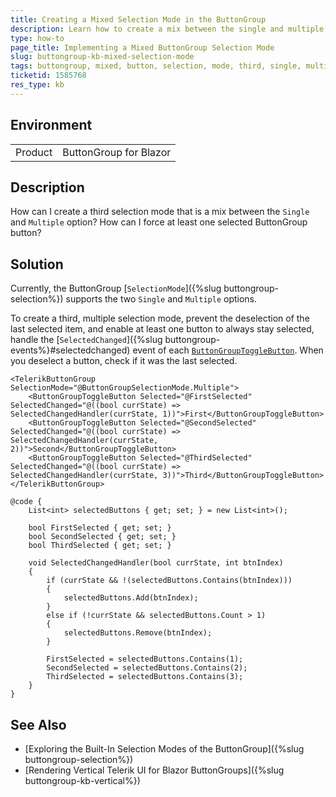 ```yaml
---
title: Creating a Mixed Selection Mode in the ButtonGroup
description: Learn how to create a mix between the single and multiple selection modes in the Telerik UI for Blazor ButtonGroup.
type: how-to
page_title: Implementing a Mixed ButtonGroup Selection Mode
slug: buttongroup-kb-mixed-selection-mode
tags: buttongroup, mixed, button, selection, mode, third, single, multiple
ticketid: 1585768
res_type: kb
---
```


## Environment

<table>
    <tbody>
        <tr>
            <td>Product</td>
            <td>ButtonGroup for Blazor</td>
        </tr>
    </tbody>
</table>

## Description

How can I create a third selection mode that is a mix between the `Single` and `Multiple` option? How can I force at least one selected ButtonGroup button?

## Solution

Currently, the ButtonGroup [`SelectionMode`]({%slug buttongroup-selection%}) supports the two `Single` and `Multiple` options.

To create a third, multiple selection mode, prevent the deselection of the last selected item, and enable at least one button to always stay selected, handle the [`SelectedChanged`]({%slug buttongroup-events%}#selectedchanged) event of each [`ButtonGroupToggleButton`](/blazor-ui/api/Telerik.Blazor.Components.ButtonGroupToggleButton). When you deselect a button, check if it was the last selected.

````RAZOR
<TelerikButtonGroup SelectionMode="@ButtonGroupSelectionMode.Multiple">
    <ButtonGroupToggleButton Selected="@FirstSelected" SelectedChanged="@((bool currState) => SelectedChangedHandler(currState, 1))">First</ButtonGroupToggleButton>
    <ButtonGroupToggleButton Selected="@SecondSelected" SelectedChanged="@((bool currState) => SelectedChangedHandler(currState, 2))">Second</ButtonGroupToggleButton>
    <ButtonGroupToggleButton Selected="@ThirdSelected" SelectedChanged="@((bool currState) => SelectedChangedHandler(currState, 3))">Third</ButtonGroupToggleButton>
</TelerikButtonGroup>

@code {
    List<int> selectedButtons { get; set; } = new List<int>();

    bool FirstSelected { get; set; }
    bool SecondSelected { get; set; }
    bool ThirdSelected { get; set; }

    void SelectedChangedHandler(bool currState, int btnIndex)
    {
        if (currState && !(selectedButtons.Contains(btnIndex)))
        {
            selectedButtons.Add(btnIndex);
        }
        else if (!currState && selectedButtons.Count > 1)
        {
            selectedButtons.Remove(btnIndex);
        }

        FirstSelected = selectedButtons.Contains(1);
        SecondSelected = selectedButtons.Contains(2);
        ThirdSelected = selectedButtons.Contains(3);
    }
}
````

## See Also

* [Exploring the Built-In Selection Modes of the ButtonGroup]({%slug buttongroup-selection%})
* [Rendering Vertical Telerik UI for Blazor ButtonGroups]({%slug buttongroup-kb-vertical%})
